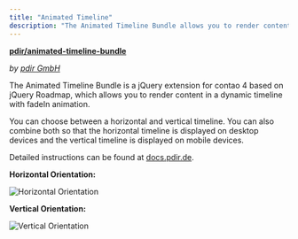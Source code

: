 ```yaml
---
title: "Animated Timeline"
description: "The Animated Timeline Bundle allows you to render content in a horizontal or vertical timeline."
---
```


**[pdir/animated-timeline-bundle](https://packagist.org/packages/pdir/animated-timeline-bundle)**

_by [pdir GmbH](https://www.pdir.de)_

The Animated Timeline Bundle is a jQuery extension for contao 4 based on jQuery Roadmap, which allows you to render 
content in a dynamic timeline with fadeIn animation.

You can choose between a horizontal and vertical timeline. You can also combine both so that the horizontal timeline 
is displayed on desktop devices and the vertical timeline is displayed on mobile devices.

Detailed instructions can be found at [docs.pdir.de](https://docs.pdir.de/#/animated-timeline/index).

**Horizontal Orientation:**

![Horizontal Orientation](/de/extensions/images/en/animated-timeline_horizontal.png)

**Vertical Orientation:**

![Vertical Orientation](/de/extensions/images/en/animated-timeline_vertical.png)
